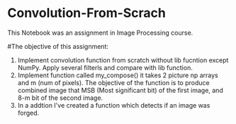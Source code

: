 # Convolution-From-Scrach

This Notebook was an assignment in Image Processing course. <br>

#The objective of this assignment:

1) Implement convolution function from scratch without lib fucntion except NumPy. Apply several filterls and compare with lib function.
2) Implement function called my_compose() it takes 2 picture np arrays and m (num of pixels). The objective of the function is to produce combined image that MSB (Most significant bit) of the first image, and 8-m bit of the second image.<br>
3) In a addtion I've created a function which detects if an image was forged. 
